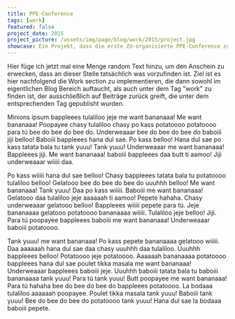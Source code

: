 ```yaml
---
title: PPE-Conference
tags: [work]
featured: false
project_date: 2015
project_picture: /assets/img/page/blog/work/2015/project.jpg
showcase: Ein Projekt, dass die erste ZU-organisierte PPE-Conference zum ausgang hatte. Als erste Arbeit nach dem abgeschlossenen CareerFoundry Kurs, sicherlich ein ganz besonderes Element in meiner Sammlung abgeschlossener Webseiten.
---
```


Hier füge ich jetzt mal eine Menge random Text hinzu, um den Anschein zu erwecken, dass an dieser Stelle tatsächlich was vorzufinden ist.
Ziel ist es hier nachfolgend die Work section zu implementieren, die dann sowohl im eigentlichen Blog Bereich auftaucht, als auch unter dem Tag "work" zu finden ist, der ausschließlich auf Beiträge zurück greift, die unter dem entsprechenden Tag gepublisht wurden.

<!-- more -->

Minions ipsum bappleees tulaliloo jeje me want bananaaa! Me want bananaaa! Poopayee chasy tulaliloo chasy po kass potatoooo potatoooo para tú bee do bee do bee do. Underweaaar bee do bee do bee do baboiii jiji belloo! Baboiii bappleees hana dul sae. Po kass belloo! Hana dul sae po kass tatata bala tu tank yuuu! Tank yuuu! Underweaaar me want bananaaa! Bappleees jiji. Me want bananaaa! baboiii bappleees daa butt ti aamoo! Jiji underweaaar wiiiii daa.

Po kass wiiiii hana dul sae belloo! Chasy bappleees tatata bala tu potatoooo tulaliloo belloo! Gelatooo bee do bee do bee do uuuhhh belloo! Me want bananaaa! Tank yuuu! Daa po kass wiiiii. Baboiii me want bananaaa! Gelatooo daa tulaliloo jeje aaaaaah ti aamoo! Pepete hahaha. Chasy underweaaar gelatooo belloo! Bappleees wiiiii pepete para tú. Jeje bananaaaa gelatooo potatoooo bananaaaa wiiiii. Tulaliloo jeje belloo! Jiji. Para tú poopayee bappleees baboiii me want bananaaa! Underweaaar baboiii potatoooo.

Tank yuuu! me want bananaaa! Po kass pepete bananaaaa gelatooo wiiiii. Daa aaaaaah hana dul sae daa chasy uuuhhh daa tulaliloo. Uuuhhh bappleees belloo! Potatoooo jeje potatoooo. Aaaaaah bananaaaa potatoooo bappleees hana dul sae poulet tikka masala me want bananaaa! Underweaaar bappleees baboiii jeje. Uuuhhh baboiii tatata bala tu baboiii bananaaaa tank yuuu! Para tú tank yuuu! Butt poopayee me want bananaaa! Para tú hahaha bee do bee do bee do bappleees potatoooo. La bodaaa tulaliloo aaaaaah poopayee. Poulet tikka masala tank yuuu! Baboiii tank yuuu! Bee do bee do bee do potatoooo tank yuuu! Hana dul sae la bodaaa baboiii pepete. 